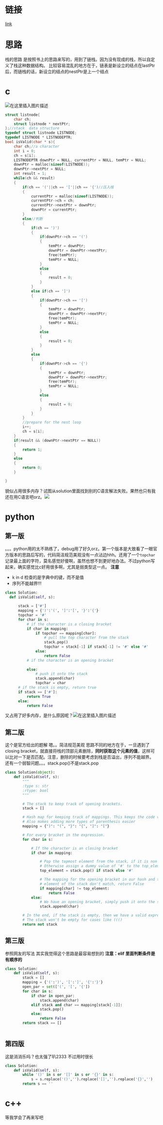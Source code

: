 
# 链接
[link](https://leetcode.com/problems/valid-parentheses/submissions/)
# 思路
栈的思路
是按照书上的思路来写的，用到了链栈。因为没有现成的栈，所以自定义了栈这种数据结构。
比较容易混乱的地方在于，链表是新设立的结点在lastPtr后，而链栈的话，新设立的结点的nestPtr是上一个结点
# c
![在这里插入图片描述](https://img-blog.csdnimg.cn/20190825195153689.PNG?x-oss-process=image/watermark,type_ZmFuZ3poZW5naGVpdGk,shadow_10,text_aHR0cHM6Ly9ibG9nLmNzZG4ubmV0L3dlaXhpbl80NDgxNDEyMQ==,size_16,color_FFFFFF,t_70)
```c
struct listnode{
    char ch;
    struct listnode * nextPtr;
};//stack  data structure
typedef struct listnode LISTNODE;
typedef LISTNODE * LISTNODEPTR;
bool isValid(char * s){
    char ch;//a character
    int i = 0;
    ch = s[i];
    LISTNODEPTR downPtr = NULL, currentPtr = NULL, temPtr = NULL;
    downPtr = malloc(sizeof(LISTNODE));
    downPtr->nextPtr = NULL;
    int result = 1;
    while(ch && result)
    {
        if(ch == '('||ch == '['||ch == '{')//压入栈
        {
            currentPtr = malloc(sizeof(LISTNODE));
            currentPtr->ch = ch;
            currentPtr->nextPtr = downPtr;
            downPtr = currentPtr;
        }
        else//判断
        {
            if(ch == ')')
            {
                if(downPtr->ch == '(')
                {
                    temPtr = downPtr;
                    downPtr = downPtr->nextPtr;
                    free(temPtr);
                    temPtr = NULL;
                }
                else
                {
                    result = 0;
                }
            }
            else if(ch == ']')
            {
                if(downPtr->ch == '[')
                {
                    temPtr = downPtr;
                    downPtr = downPtr->nextPtr;
                    free(temPtr);
                    temPtr = NULL;
                }
                else
                {
                    result = 0;
                }
            }
            else
            {
                if(downPtr->ch == '{')
                {
                    temPtr = downPtr;
                    downPtr = downPtr->nextPtr;
                    free(temPtr);
                    temPtr = NULL;
                }
                else
                {
                    result = 0;
                }
            }
        }
        //prepare for the nest loop
        i++;
        ch = s[i];
    }
    if(result && (downPtr->nextPtr == NULL))
    {
        return 1;
    }
    else
    {
        return 0;
    }

}
```
貌似占用很多内存？试图从solution里面找到别的C语言解法失败。果然也只有我还在用C语言吧orz。![](https://img-blog.csdnimg.cn/20190825113251476.PNG?x-oss-process=image/watermark,type_ZmFuZ3poZW5naGVpdGk,shadow_10,text_aHR0cHM6Ly9ibG9nLmNzZG4ubmV0L3dlaXhpbl80NDgxNDEyMQ==,size_16,color_FFFFFF,t_70)
# python
## 第一版
  。。。python用的太不熟练了，debug用了好久orz。第一个版本是大致看了一眼官方版本的思路后写的，代码简洁规范美观没有一点沾边hhh。还用了一个`topchar`记录最上面的字符，莫名感觉好傻啊，虽然也想不到更好地办法。不过python写起来，确实感觉比c好用很多啊，尤其是弱类型这一点。
  **注意** 
  - k in d 检查的是字典中的键，而不是值
  - 序列不能越界!!!
  ```python
  class Solution:
    def isValid(self, s):
        
        stack = ['#']
        mapping = {')':'(', ']':'[', '}':'{'}
        topchar = '#'
        for char in s:
            # if the character is a closing bracket
            if char in mapping:
                if topchar == mapping[char]:
                    # pull the top character from the stack
                    stack.pop()
                    topchar = stack[-1] if stack[-1] != '#' else '#'
                else:
                    return False
            # if the character is an opening bracket
                
            else:
                # push it onto the stack
                stack.append(char)
                topchar = char
        # if the stack is empty, return true
        if stack == ['#']:
            return True
        else:
            return False
   ```
   又占用了好多内存，是什么原因呢？![在这里插入图片描述](https://img-blog.csdnimg.cn/2019082615070653.PNG?x-oss-process=image/watermark,type_ZmFuZ3poZW5naGVpdGk,shadow_10,text_aHR0cHM6Ly9ibG9nLmNzZG4ubmV0L3dlaXhpbl80NDgxNDEyMQ==,size_16,color_FFFFFF,t_70)
 ## 第二版
 这个是官方给出的题解
 嗯。。简洁规范美观
 思路不同的地方在于，一旦遇到了closing bracket，就直接将栈的顶部元素删除，**同时获取这个元素的值**，这样可以比对一下是否匹配。注意，删除的时候要考虑到栈是否溢出，序列不能越界。
 还有一个弱智问题。。。stack.pop()不是stack.pop

```python
class Solution(object):
    def isValid(self, s):
        """
        :type s: str
        :rtype: bool
        """

        # The stack to keep track of opening brackets.
        stack = []

        # Hash map for keeping track of mappings. This keeps the code very clean.
        # Also makes adding more types of parenthesis easier
        mapping = {")": "(", "}": "{", "]": "["}

        # For every bracket in the expression.
        for char in s:

            # If the character is an closing bracket
            if char in mapping:

                # Pop the topmost element from the stack, if it is non empty
                # Otherwise assign a dummy value of '#' to the top_element variable
                top_element = stack.pop() if stack else '#'

                # The mapping for the opening bracket in our hash and the top
                # element of the stack don't match, return False
                if mapping[char] != top_element:
                    return False
            else:
                # We have an opening bracket, simply push it onto the stack.
                stack.append(char)

        # In the end, if the stack is empty, then we have a valid expression.
        # The stack won't be empty for cases like ((()
        return not stack
```
## 第三版
 参照网友的写法
 其实我觉得这个思路是最容易想到的
 **注意：elif 里面判断条件是有顺序的**
 

```python
class Solution:
    def isValid(self, s):
        stack = []
        mapping = {'(':')', '[':']', '{':'}'}
        open_par = set(['(', '[', '{'])
        for char in s:
            if char in open_par:
                stack.append(char)
            elif stack and char == mapping[stack[-1]]:
                stack.pop()
            else:
                return False
        return stack == []
                
```
## 第四版
这是消消乐吗？也太强了叭2333
不过用时很长

```python
class Solution:
    def isValid(self, s):
        while '()' in s or '[]' in s or '{}' in s:
            s = s.replace('()','').replace('[]','').replace('{}','')
        return s == ''                                
```
# c++
等我学会了再来写吧
